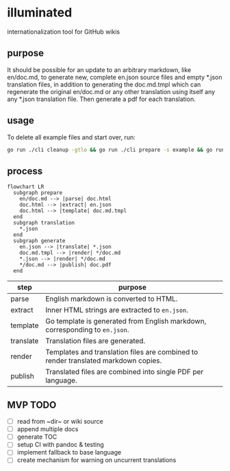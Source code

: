 # illuminated
internationalization tool for GitHub wikis

## purpose

It should be possible for an update to an arbitrary markdown, like en/doc.md, to generate new, complete en.json source files and empty *.json translation files, in addition to generating the doc.md.tmpl which can regenerate the original en/doc.md or any other translation using itself any any *.json translation file. Then generate a pdf for each translation.

## usage
To delete all example files and start over, run:
```sh
go run ./cli cleanup -gtlo && go run ./cli prepare -s example && go run ./cli generate
```

## process
```mermaid
flowchart LR
  subgraph prepare
    en/doc.md --> |parse| doc.html 
    doc.html --> |extract| en.json
    doc.html --> |template| doc.md.tmpl 
  end
  subgraph translation
    *.json
  end
  subgraph generate
    en.json --> |translate| *.json
    doc.md.tmpl --> |render| */doc.md
    *.json --> |render| */doc.md
    */doc.md --> |publish| doc.pdf
  end
```

| step | purpose
| --- | --- |
| parse | English markdown is converted to HTML. |
| extract | Inner HTML strings are extracted to `en.json`. |
| template | Go template is generated from English markdown, corresponding to `en.json`. |
| translate | Translation files are generated. |
| render | Templates and translation files are combined to render translated markdown copies. |
| publish | Translated files are combined into single PDF per language. |

## MVP TODO
- [ ] read from ~dir~ or wiki source
- [ ] append multiple docs
- [ ] generate TOC
- [ ] setup CI with pandoc & testing
- [ ] implement fallback to base language 
- [ ] create mechanism for warning on uncurrent translations
